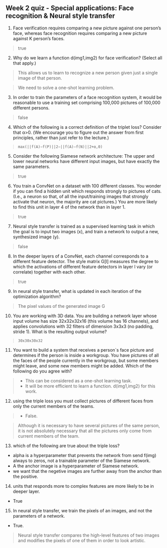 ## Week 2 quiz - Special applications: Face recognition & Neural style transfer

1. Face verification requires comparing a new picture against one person’s face, whereas face recognition requires comparing a new picture against K person’s faces.

  > true

2. Why do we learn a function d(img1,img2) for face verification? (Select all that apply.)

  > This allows us to learn to recognize a new person given just a single image of that person.

  > We need to solve a one-shot learning problem.

3. In order to train the parameters of a face recognition system, it would be reasonable to use a training set comprising 100,000 pictures of 100,000 different persons.

  > false

4. Which of the following is a correct definition of the triplet loss? Consider that α>0. (We encourage you to figure out the answer from first principles, rather than just refer to the lecture.)

  > ```max(||f(A)−f(P)||2−||f(A)−f(N)||2+α,0)```


5. Consider the following Siamese network architecture: The upper and lower neural networks have different input images, but have exactly the same parameters.

  > true

6. You train a ConvNet on a dataset with 100 different classes. You wonder if you can find a hidden unit which responds strongly to pictures of cats. (I.e., a neuron so that, of all the input/training images that strongly activate that neuron, the majority are cat pictures.) You are more likely to find this unit in layer 4 of the network than in layer 1.

  > true

7. Neural style transfer is trained as a supervised learning task in which the goal is to input two images (x), and train a network to output a new, synthesized image (y).

  > false

8. In the deeper layers of a ConvNet, each channel corresponds to a different feature detector. The style matrix G[l] measures the degree to which the activations of different feature detectors in layer l vary (or correlate) together with each other.

  > true

9. In neural style transfer, what is updated in each iteration of the optimization algorithm?

> The pixel values of the generated image G

10. You are working with 3D data. You are building a network layer whose input volume has size 32x32x32x16 (this volume has 16 channels), and applies convolutions with 32 filters of dimension 3x3x3 (no padding, stride 1). What is the resulting output volume?

  > `30x30x30x32`

11. You want to build a system that receives a person`s face picture and determines if the person is inside a workgroup. You have pictures of all the faces of the people currently in the workgroup, but some members might leave, and some new members might be added. Which of the following do you agree with?
>- This can be considered as a one-shot learning task.
>- It will be more efficient to learn a function. d(img1,img2) for this work.

12. using the triple loss you must collect pictures of different faces from only the current members of the teams.
>- False.

> Although it is necessary to have several pictures of the same person, it is not absolutely necessary that all the pictures only come from current members of the team.

13. which of the following are true about the triple loss?
- alpha is a hyperparameter that prevents the network from send f(img) always to zeros, not a trainable parameter of the Siamese network.
- A the anchor image is a hyperparameter of Siamese network.
- we want that the negetive images are further away from the anchor than the positive.
  
14. units that responds more to complex features are more likely to be in deeper layer.
- True

15. In neural style transfer, we train the pixels of an images, and not the parameters of a network.
- True.
  
> Neural style transfer compares the high-level features of two images and modifies the pixels of one of them in order to look artistic.
